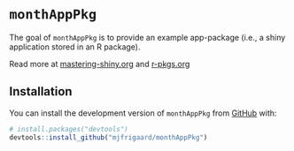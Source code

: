 
<!-- README.md is generated from README.Rmd. Please edit that file -->

# `monthAppPkg`

<!-- badges: start -->
<!-- badges: end -->

The goal of `monthAppPkg` is to provide an example app-package (i.e., a
shiny application stored in an R package).

Read more at [mastering-shiny.org](https://mastering-shiny.org/) and
[r-pkgs.org](https://r-pkgs.org/)

## Installation

You can install the development version of `monthAppPkg` from
[GitHub](https://github.com/) with:

``` r
# install.packages("devtools")
devtools::install_github("mjfrigaard/monthAppPkg")
```
